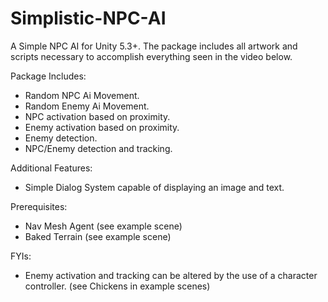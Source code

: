 # Simplistic-NPC-AI
A Simple NPC AI for Unity 5.3+.  The package includes all artwork and scripts necessary to accomplish everything seen in the video below.

Package Includes:
+ Random NPC Ai Movement.
+ Random Enemy Ai Movement.
+ NPC activation based on proximity.
+ Enemy activation based on proximity.
+ Enemy detection.
+ NPC/Enemy detection and tracking.

Additional Features:
+ Simple Dialog System capable of displaying an image and text.

Prerequisites:
+ Nav Mesh Agent (see example scene)
+ Baked Terrain (see example scene)

FYIs:
+ Enemy activation and tracking can be altered by the use of a character controller. (see Chickens in example scenes)
